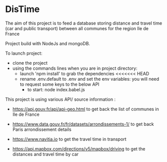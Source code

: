 # DisTime


The aim of this project is to feed a database storing distance and travel time (car and public transport) between all communes for the region Ile de France

Project build with NodeJs and mongoDB.

To launch project:
- clone the project
- using the commands lines when you are in project directory:
    * launch 'npm install' to grab the dependencies
<<<<<<< HEAD
    * rename .env.default to .env and set the env variables: you will need to request some keys to the below API
		* to start:  node index.babel.js


This project is using various API/ source information : 

* https://api.gouv.fr/api/api-geo.html
to get back the list of communes in Ile de France

* https://www.data.gouv.fr/fr/datasets/arrondissements-1/
to get back Paris arrondissement details

* https://www.navitia.io
to get the travel time in transport

* https://api.mapbox.com/directions/v5/mapbox/driving
to get the distances and travel time by car
